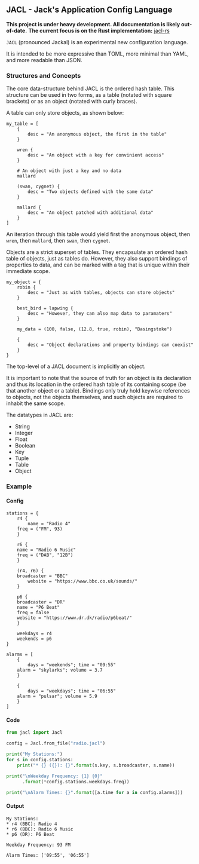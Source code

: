## JACL - Jack's Application Config Language

**This project is under heavy development. All documentation is likely out-of-date.**
**The current focus is on the Rust implementation:** [jacl-rs](https://github.com/jgbyrne/jacl-rs/)

`JACL` (pronounced Jackal) is an experimental new configuration language.

It is intended to be more expressive than TOML, more minimal than YAML, and more readable than JSON.

### Structures and Concepts

The core data-structure behind JACL is the ordered hash table. This structure can be used in two forms, as a table (notated with square brackets) or as an object (notated with curly braces).

A table can only store objects, as shown below:

```
my_table = [
    {
        desc = "An anonymous object, the first in the table"
    }

    wren {
        desc = "An object with a key for convinient access"
    }

    # An object with just a key and no data
    mallard

    (swan, cygnet) {
        desc = "Two objects defined with the same data"
    }

    mallard {
        desc = "An object patched with additional data"
    }
]
```

An iteration through this table would yield first the anonymous object, then `wren`, then `mallard`, then `swan`, then `cygnet`.

Objects are a strict superset of tables. They encapsulate an ordered hash table of objects, just as tables do. However, they also support bindings of properties to data, and can be marked with a tag that is unique within their immediate scope.

```
my_object = {
    robin {
        desc = "Just as with tables, objects can store objects"
    }

    best_bird = lapwing {
        desc = "However, they can also map data to paramaters"
    }

    my_data = (100, false, (12.8, true, robin), "Basingstoke")

    {
        desc = "Object declarations and property bindings can coexist"
    }
}
```

The top-level of a JACL document is implicitly an object.

It is important to note that the source of truth for an object is its declaration and thus its location in the ordered hash table of its containing scope (be that another object or a table). Bindings only truly hold keywise references to objects, not the objects themselves, and such objects are required to inhabit the same scope.

The datatypes in JACL are:
* String
* Integer
* Float
* Boolean
* Key
* Tuple
* Table
* Object


### Example

#### Config

```JACL
stations = {
    r4 {
        name = "Radio 4"
	freq = ("FM", 93)
    }

    r6 {
	name = "Radio 6 Music"
	freq = ("DAB", "12B")
    }

    (r4, r6) {
	broadcaster = "BBC"
        website = "https://www.bbc.co.uk/sounds/"
    }

    p6 {
	broadcaster = "DR"
	name = "P6 Beat"
	freq = false
	website = "https://www.dr.dk/radio/p6beat/"
    }

    weekdays = r4
    weekends = p6
}

alarms = [
    {
        days = "weekends"; time = "09:55"
	alarm = "skylarks"; volume = 3.7
    }

    {
        days = "weekdays"; time = "06:55"
	alarm = "pulsar"; volume = 5.9 
    }
]

```

#### Code

```Python
from jacl import Jacl

config = Jacl.from_file("radio.jacl")

print("My Stations:")
for s in config.stations:
    print("* {} ({}): {}".format(s.key, s.broadcaster, s.name))

print("\nWeekday Frequency: {1} {0}"
      .format(*config.stations.weekdays.freq))

print("\nAlarm Times: {}".format([a.time for a in config.alarms]))
```

#### Output

```
My Stations:
* r4 (BBC): Radio 4
* r6 (BBC): Radio 6 Music
* p6 (DR): P6 Beat

Weekday Frequency: 93 FM

Alarm Times: ['09:55', '06:55']
```
